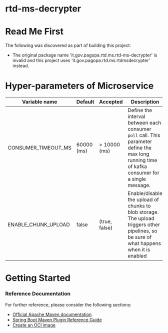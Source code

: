 # rtd-ms-decrypter

# Read Me First

The following was discovered as part of building this project:

* The original package name 'it.gov.pagopa.rtd.ms.rtd-ms-decrypter' is invalid and this project
  uses 'it.gov.pagopa.rtd.ms.rtdmsdecrypter' instead.

# Hyper-parameters of Microservice

| Variable name       | Default    | Accepted      | Description                                                                                                                                    |
|---------------------|------------|---------------|------------------------------------------------------------------------------------------------------------------------------------------------|
| CONSUMER_TIMEOUT_MS | 60000 (ms) | > 10000 (ms)  | Define the interval between each consumer `poll` call. This parameter define the max long running time of kafka consumer for a single message. |
| ENABLE_CHUNK_UPLOAD | false      | (true, false) | Enable/disable the upload of chunks to blob storage. The upload triggers other pipelines, so be sure of what happens when it is enabled        |

# Getting Started

### Reference Documentation

For further reference, please consider the following sections:

* [Official Apache Maven documentation](https://maven.apache.org/guides/index.html)
* [Spring Boot Maven Plugin Reference Guide](https://docs.spring.io/spring-boot/docs/2.6.3/maven-plugin/reference/html/)
* [Create an OCI image](https://docs.spring.io/spring-boot/docs/2.6.3/maven-plugin/reference/html/#build-image)
